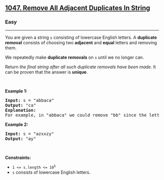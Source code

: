 <h2><a href="https://leetcode.com/problems/remove-all-adjacent-duplicates-in-string/">1047. Remove All Adjacent Duplicates In String</a></h2><h3>Easy</h3><hr><div style="user-select: auto;"><p style="user-select: auto;">You are given a string <code style="user-select: auto;">s</code> consisting of lowercase English letters. A <strong style="user-select: auto;">duplicate removal</strong> consists of choosing two <strong style="user-select: auto;">adjacent</strong> and <strong style="user-select: auto;">equal</strong> letters and removing them.</p>

<p style="user-select: auto;">We repeatedly make <strong style="user-select: auto;">duplicate removals</strong> on <code style="user-select: auto;">s</code> until we no longer can.</p>

<p style="user-select: auto;">Return <em style="user-select: auto;">the final string after all such duplicate removals have been made</em>. It can be proven that the answer is <strong style="user-select: auto;">unique</strong>.</p>

<p style="user-select: auto;">&nbsp;</p>
<p style="user-select: auto;"><strong style="user-select: auto;">Example 1:</strong></p>

<pre style="position: relative; user-select: auto;"><strong style="user-select: auto;">Input:</strong> s = "abbaca"
<strong style="user-select: auto;">Output:</strong> "ca"
<strong style="user-select: auto;">Explanation:</strong> 
For example, in "abbaca" we could remove "bb" since the letters are adjacent and equal, and this is the only possible move.  The result of this move is that the string is "aaca", of which only "aa" is possible, so the final string is "ca".
<div class="open_grepper_editor" title="Edit &amp; Save To Grepper" style="user-select: auto;"></div></pre>

<p style="user-select: auto;"><strong style="user-select: auto;">Example 2:</strong></p>

<pre style="position: relative; user-select: auto;"><strong style="user-select: auto;">Input:</strong> s = "azxxzy"
<strong style="user-select: auto;">Output:</strong> "ay"
<div class="open_grepper_editor" title="Edit &amp; Save To Grepper" style="user-select: auto;"></div></pre>

<p style="user-select: auto;">&nbsp;</p>
<p style="user-select: auto;"><strong style="user-select: auto;">Constraints:</strong></p>

<ul style="user-select: auto;">
	<li style="user-select: auto;"><code style="user-select: auto;">1 &lt;= s.length &lt;= 10<sup style="user-select: auto;">5</sup></code></li>
	<li style="user-select: auto;"><code style="user-select: auto;">s</code> consists of lowercase English letters.</li>
</ul>
</div>